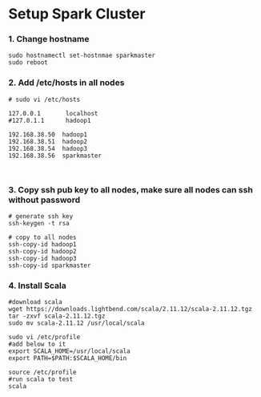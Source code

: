 # Setup Spark Cluster

### 1. Change hostname

```shell
sudo hostnamectl set-hostnmae sparkmaster
sudo reboot
```

### 2. Add /etc/hosts in all nodes

```shell
# sudo vi /etc/hosts

127.0.0.1       localhost
#127.0.1.1      hadoop1

192.168.38.50  hadoop1
192.168.38.51  hadoop2
192.168.38.54  hadoop3
192.168.38.56  sparkmaster



```

### 3. Copy ssh pub key to all nodes, make sure all nodes can ssh without password

```shell
# generate ssh key
ssh-keygen -t rsa

# copy to all nodes
ssh-copy-id hadoop1
ssh-copy-id hadoop2
ssh-copy-id hadoop3
ssh-copy-id sparkmaster

```



### 4. Install Scala

```shell
#download scala
wget https://downloads.lightbend.com/scala/2.11.12/scala-2.11.12.tgz
tar -zxvf scala-2.11.12.tgz
sudo mv scala-2.11.12 /usr/local/scala

sudo vi /etc/profile
#add below to it
export SCALA_HOME=/usr/local/scala
export PATH=$PATH:$SCALA_HOME/bin

source /etc/profile
#run scala to test
scala

```

